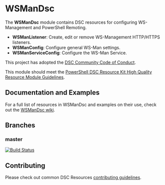 # WSManDsc

The **WSManDsc** module contains DSC resources for configuring WS-Management and
PowerShell Remoting.

- **WSManListener**: Create, edit or remove WS-Management HTTP/HTTPS listeners.
- **WSManConfig**: Configure general WS-Man settings.
- **WSManServiceConfig**: Configure the WS-Man Service.

This project has adopted the [DSC Community Code of Conduct](https://dsccommunity.org/code_of_conduct).

This module should meet the [PowerShell DSC Resource Kit High Quality Resource
Module Guidelines](https://github.com/PowerShell/DscResources/blob/master/HighQualityModuleGuidelines.md).

## Documentation and Examples

For a full list of resources in WSManDsc and examples on their use, check out
the [WSManDsc wiki](https://github.com/dsccommunity/WSManDsc/wiki).

## Branches

### master

[![Build Status](https://dev.azure.com/dsccommunity/WsManDsc/_apis/build/status/dsccommunity.WSManDsc?branchName=master)](https://dev.azure.com/dsccommunity/WsManDsc/_build/latest?definitionId=6&branchName=master)

## Contributing

Please check out common DSC Resources [contributing guidelines](https://github.com/PowerShell/DscResource.Kit/blob/master/CONTRIBUTING.md).
